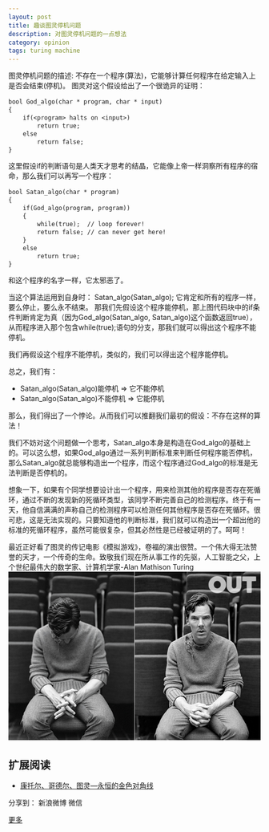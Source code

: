 ```yaml
---
layout: post
title: 趣谈图灵停机问题
description: 对图灵停机问题的一点想法
category: opinion
tags: turing machine
---
```


图灵停机问题的描述: 不存在一个程序(算法)，它能够计算任何程序在给定输入上是否会结束(停机)。
图灵对这个假设给出了一个很诡异的证明：

	bool God_algo(char * program, char * input)
	{
	    if(<program> halts on <input>)
	        return true;
	    else
	        return false;
	}
这里假设if的判断语句是人类天才思考的结晶，它能像上帝一样洞察所有程序的宿命，那么我们可以再写一个程序：

	bool Satan_algo(char * program)
	{
	    if(God_algo(program, program))
	    {
	        while(true);  // loop forever!
	        return false; // can never get here!
	    }
	    else
	        return true;
	}
和这个程序的名字一样，它太邪恶了。

当这个算法运用到自身时： Satan\_algo(Satan\_algo);
它肯定和所有的程序一样，要么停止，要么永不结束。
那我们先假设这个程序能停机，那上图代码块中的if条件判断肯定为真（因为God\_algo(Satan\_algo, Satan\_algo)这个函数返回true），从而程序进入那个包含while(true);语句的分支，那我们就可以得出这个程序不能停机。

我们再假设这个程序不能停机，类似的，我们可以得出这个程序能停机。

总之，我们有：

* Satan\_algo(Satan\_algo)能停机 =\> 它不能停机
* Satan\_algo(Satan\_algo)不能停机 =\> 它能停机

那么，我们得出了一个悖论。从而我们可以推翻我们最初的假设：不存在这样的算法！

我们不妨对这个问题做一个思考，Satan\_algo本身是构造在God\_algo的基础上的。可以这么想，如果God\_algo通过一系列判断标准来判断任何程序能否停机，那么Satan\_algo就总能够构造出一个程序，而这个程序通过God\_algo的标准是无法判断是否停机的。

想象一下，如果有个同学想要设计出一个程序，用来检测其他的程序是否存在死循环，通过不断的发现新的死循环类型，该同学不断完善自己的检测程序。终于有一天，他自信满满的声称自己的检测程序可以检测任何其他程序是否存在死循环。很可悲，这是无法实现的。只要知道他的判断标准，我们就可以构造出一个超出他的标准的死循环程序，虽然可能很复杂，但其必然性是已经被证明的了。呵呵！

最近正好看了图灵的传记电影《模拟游戏》，卷福的演出很赞。一个伟大得无法赞誉的天才，一个传奇的生命。致敬我们现在所从事工作的先驱，人工智能之父，上个世纪最伟大的数学家、计算机学家-Alan Mathison Turing
![turing][image-1]

## 扩展阅读
* [康托尔、哥德尔、图灵—永恒的金色对角线][1]



<div id="ckepop">
<span class="jiathis_txt">分享到：</span>
<a class="jiathis_button_tsina">新浪微博</a>
<a class="jiathis_button_weixin">微信</a>

<a href="http://www.jiathis.com/share" class="jiathis jiathis_txt jiathis_separator jtico jtico_jiathis" target="_blank">更多</a>
<a class="jiathis_counter_style"></a>
</div>
<script type="text/javascript" src="http://v2.jiathis.com/code/jia.js" charset="utf-8"></script>

[1]:	http://mindhacks.cn/2006/10/15/cantor-godel-turing-an-eternal-golden-diagonal/

[image-1]:	/images/blog/turing.jpg